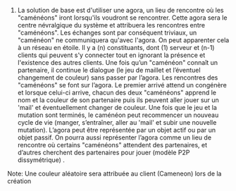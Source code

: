 1.    La solution de base est d'utiliser une agora, un lieu de rencontre où les "caménéons" iront lorsqu'ils voudront se rencontrer. Cette agora sera le centre névralgique du système et attribuera les rencontres entre "caménéons". Les échanges sont par conséquent triviaux, un "caménéon" ne communiquera qu'avec l'agora. On peut apparenter cela à un réseau en étoile. Il y a (n) constituants, dont (1) serveur et (n-1) clients qui peuvent s'y connecter tout en ignorant la présence et l'existence des autres clients. Une fois qu’un "caménéon" connaît un partenaire, il continue le dialogue (le jeu de maillet et l’éventuel changement de couleur) sans passer par l’agora. Les rencontres des "caménéons" se font sur l’agora. Le premier arrivé attend un congénère et lorsque celui-ci arrive, chacun des deux "caménéons" apprend le nom et la couleur de son partenaire puis ils peuvent aller jouer sur un 'mail' et éventuellement changer de couleur. Une fois que le jeu et la mutation sont terminés, le caménéon peut recommencer un nouveau cycle de vie (manger, s’entraîner, aller au 'mail' et subir une nouvelle mutation). L’agora peut être représentée par un objet actif ou par un objet passif. On pourra aussi représenter l’agora comme un lieu de rencontre où certains "caménéons" attendent des partenaires, et d’autres cherchent des partenaires pour jouer (modèle P2P dissymétrique) .

Note: Une couleur aléatoire sera attribuée au client (Cameneon) lors de la création
